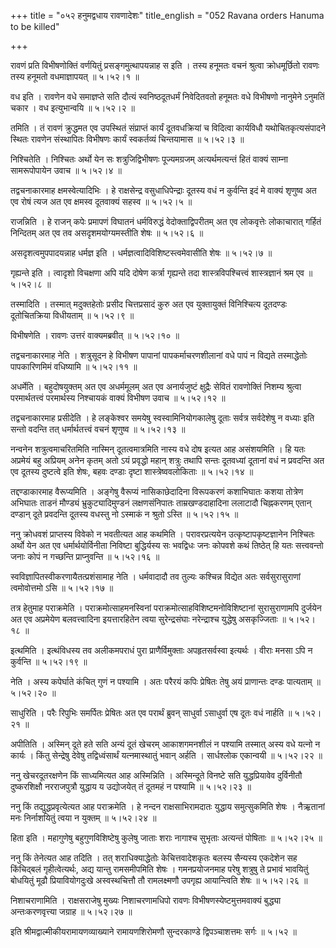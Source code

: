 +++
title = "०५२ हनुमद्वधाय रावणादेशः"
title_english = "052 Ravana orders Hanuma to be killed"

+++


रावणं प्रति विभीषणोक्तिं वर्णयितुं प्रसङ्गमुत्थापयन्नाह स इति । तस्य
हनूमतः वचनं श्रुत्वा क्रोधमूर्छितो रावणः तस्य हनूमतो वधमाज्ञापयत्  ॥ 
५।५२।१  ॥   

  

वध इति । रावणेन वधे समाज्ञप्ते सति दौत्यं स्वनिष्ठदूतधर्मं निवेदितवतो
हनूमतः वधे विभीषणो नानुमेने ऽनुमतिं चकार । वध इत्युभान्वयि  ॥  ५।५२।२
 ॥   

  

तमिति । तं रावणं क्रुद्धमत एव उपस्थितं संप्राप्तं कार्यं दूतवधक्रियां च
विदित्वा कार्यविधौ यथोचितकृत्यसंपादने स्थितः रावणेन संस्थापितः विभीषणः
कार्यं स्वकर्तव्यं चिन्तयामास  ॥  ५।५२।३  ॥   

  

निश्चितेति । निश्चितः अर्थो येन सः शत्रुजिद्विभीषणः पूज्यमग्रजम्
अत्यर्थमत्यन्तं हितं वाक्यं साम्ना सामरूपोपायेन उवाच  ॥  ५।५२।४  ॥   

  

तद्वचनाकारमाह क्षमस्वेत्यादिभिः । हे राक्षसेन्द्र वसुधाधिपेन्द्राः
दूतस्य वधं न कुर्वन्ति इदं मे वाक्यं शृणुष्व अत एव रोषं त्यज अत एव
क्षमस्व दूतवाक्यं सहस्व  ॥  ५।५२।५  ॥   

  

राजन्निति । हे राजन् कपेः प्रमापणं विघातनं धर्मविरुद्धं
वेदोक्ताद्विपरीतम् अत एव लोकवृत्तेः लोकाचारात् गर्हितं निन्दितम् अत एव
तव असदृशमयोग्यमस्तीति शेषः  ॥  ५।५२।६  ॥   

  

असदृशत्वमुपपादयन्नाह धर्मज्ञ इति । धर्मज्ञत्वादिविशिष्टस्त्वमेवासीति
शेषः  ॥  ५।५२।७  ॥   

  

गृह्यन्ते इति । त्वादृशो विचक्षणा अपि यदि दोषेण कर्त्रा गृह्यन्ते तदा
शास्त्रविपश्चित्त्वं शास्त्रज्ञानं श्रम एव  ॥  ५।५२।८  ॥   

  

तस्मादिति । तस्मात् मदुक्तहेतोः प्रसीद चित्तप्रसादं कुरु अत एव
युक्तायुक्तं विनिश्चित्य दूतदण्डः दूतोचितक्रिया विधीयताम्  ॥  ५।५२।९  ॥   

  

विभीषणेति । रावणः उत्तरं वाक्यमब्रवीत्  ॥  ५।५२।१०  ॥   

  

तद्वचनाकारमाह नेति । शत्रुसूदन हे विभीषण पापानां पापकर्माचरणशीलानां वधे
पापं न विद्यते तस्माद्धेतोः पापकारिणमिमं वधिष्यामि  ॥  ५।५२।११  ॥   

  

अधर्मेति । बहुदोषयुक्तम् अत एव अधर्ममूलम् अत एव अनार्यजुष्टं क्षुद्रैः
सेवितं रावणोक्तिं निशम्य श्रुत्वा परमार्थतत्त्वं परमार्थस्य निश्चायकं
वाक्यं विभीषण उवाच  ॥  ५।५२।१२  ॥   

  

तद्वचनाकारमाह प्रसीदेति । हे लङ्केश्वर समयेषु स्वस्वामिनियोगकालेषु दूताः
सर्वत्र सर्वदेशेषु न वध्याः इति सन्तो वदन्ति तत् धर्मार्थतत्त्वं वचनं
शृणुष्व  ॥  ५।५२।१३  ॥   

  

नन्वनेन शत्रुत्वमाचरितमिति नास्मिन् दूतत्वमात्रमिति नास्य वधे दोष इत्यत
आह असंशयमिति । हि यतः अप्रमेयं बहु अप्रियम् अनेन कृतम् अतो ऽयं प्रवृद्धो
महान् शत्रुः तथापि सन्तः दूतवध्यां दूतानां वधं न प्रवदन्ति अत एव दूतस्य
दुष्टत्वे इति शेषः, बहवः दण्डाः दृष्टा शास्त्रेष्ववलोकिताः  ॥  ५।५२।१४
 ॥   

  

तद्दण्डाकारमाह वैरूप्यमिति । अङ्गेषु वैरूप्यं नासिकाछेदादिना विरूपकरणं
कशाभिघातः कशया तोत्रेण अभिघातः ताडनं मौण्ड्यं भ्रुकुट्यादिमुण्डनं
लक्षणसंनिपातः ताम्रखण्डदाहादिना ललाटादौ चिह्नकरणम् एतान् दण्डान् दूते
प्रवदन्ति दूतस्य वधस्तु नो ऽस्माकं न श्रुतो ऽस्ति  ॥  ५।५२।१५  ॥   

  

ननु क्रोधवशं प्राप्तस्य विवेको न भवतीत्यत आह कथमिति । परावरप्रत्ययेन
उत्कृष्टापकृष्टज्ञानेन निश्चितः अर्थो येन अत एव धर्मार्थयोर्विनीता
निविष्टा बुद्धिर्यस्य सः भवद्विधः जनः कोपवशे कथं तिष्ठेत् हि यतः
सत्त्ववन्तो जनाः कोपं न गच्छन्ति प्राप्नुवन्ति  ॥  ५।५२।१६  ॥   

  

स्वविज्ञापितस्वीकरणायैतत्प्रशंसामाह नेति । धर्मवादादौ तव तुल्यः कश्चिन्न
विद्येत अतः सर्वसुरासुराणां त्वमोवोत्तमो ऽसि  ॥  ५।५२।१७  ॥   

  

तत्र हेतुमाह पराक्रमेति । पराक्रमोत्साहमनस्विनां
पराक्रमोत्साहविशिष्टमनोविशिष्टानां सुरासुराणामपि दुर्जयेन अत एव
अप्रमेयेण बलवत्त्वादिना इयत्तारहितेन त्वया सुरेन्द्रसंघाः नरेन्द्राश्च
युद्धेषु असकृज्जिताः  ॥  ५।५२।१८  ॥   

  

इत्थमिति । इत्थंविधस्य तव अलीकमपराधं पुरा प्राणैर्विमुक्ताः
अपहृतसर्वस्वा इत्यर्थः । वीराः मनसा ऽपि न कुर्वन्ति  ॥  ५।५२।१९  ॥   

  

नेति । अस्य कपेर्घाते कंचित् गुणं न पश्यामि । अतः परैरयं कपिः प्रेषितः
तेषु अयं प्राणान्तः दण्डः पात्यताम्  ॥  ५।५२।२०  ॥   

  

साधुरिति । परैः रिपुभिः समर्पितः प्रेषितः अत एव परार्थं ब्रुवन् साधुर्वा
ऽसाधुर्वा एष दूतः वधं नार्हति  ॥  ५।५२।२१  ॥   

  

अपीतिति । अस्मिन् दूते हते सति अन्यं दूतं खेचरम् आकाशगमनशीलं न पश्यामि
तस्मात् अस्य वधे यत्नो न कार्यः । किंतु सेन्द्रेषु देवेषु
तद्विध्वंसार्थं यत्नमास्थातुं भवान् अर्हति । सार्धश्लोक एकान्वयी  ॥ 
५।५२।२२  ॥   

  

ननु खेचरदूतरक्षणेन किं साध्यमित्यत आह अस्मिन्निति । अस्मिन्दूते विनष्टे
सति युद्धप्रियावेव दुर्विनीतौ दुष्करशिक्षौ नरराजपुत्रौ युद्धाय य
उद्योजयेत् तं दूतमहं न पश्यामि  ॥  ५।५२।२३  ॥   

  

ननु किं तद्युद्धप्रवृत्येत्यत आह पराक्रमेति । हे नन्दन राक्षसाभिरामदातः
युद्धाय समुत्सुकमिति शेषः । नैऋ़तानां मनः निर्नाशयितुं त्वया न युक्तम्
 ॥  ५।५२।२४ ॥   

  

हिता इति । महागुणेषु बहुगुणविशिष्टेषु कुलेषु जाताः शराः नागाश्च सुभृताः
अत्यन्तं पोषिताः  ॥  ५।५२।२५  ॥   

  

ननु किं तेनेत्यत आह तदिति । तत् शराधिक्याद्धेतोः केचित्तवादेशकृतः बलस्य
सैन्यस्य एकदेशेन सह किंचिद्बलं गृहीत्वेत्यर्थः, अद्य यान्तु रामसमीपमिति
शेषः । गमनप्रयोजनमाह परेषु शत्रुषु ते प्रभावं भावयितुं बोधयितुं मूढौ
प्रियावियोगदुःखे अस्वस्थचित्तौ तौ रामलक्ष्मणौ उपगृह्य आयान्त्विति शेषः
 ॥  ५।५२।२६  ॥   

  

निशाचराणामिति । राक्षसराजेषु मुख्यः निशाचरणामधिपो रावणः
विभीषणस्येष्टमुत्तमवाक्यं बुद्ध्या अन्तःकरणवृत्त्या जग्राह  ॥  ५।५२।२७
 ॥   

  

इति श्रीमद्वाल्मीकीयरामायणव्याख्याने रामायणशिरोमणौ सुन्दरकाण्डे
द्विपञ्चाशत्तमः सर्गः  ॥  ५।५२  ॥   

  


